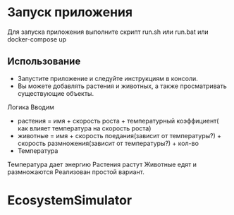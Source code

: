 # Запуск приложения

Для запуска приложения выполните скрипт run.sh или run.bat или docker-compose up

## Использование

- Запустите приложение и следуйте инструкциям в консоли.
- Вы можете добавлять растения и животных, а также просматривать существующие объекты.

Логика
Вводим

+ растения = имя + скорость роста + температурный коэффициент( как влияет температура на скорость роста)
+ животные = имя + скорость поедания(зависит от температуры?) + скорость размножения(зависит от температуры?) + кол-во
+ Температура

Температура дает энергию
Растения растут
Животные едят и размножаются
Реализован простой вариант.
# EcosystemSimulator
